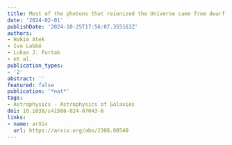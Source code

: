 ```yaml
---
title: Most of the photons that reionized the Universe came from dwarf galaxies
date: '2024-02-01'
publishDate: '2024-10-25T17:56:07.355163Z'
authors:
- Hakim Atek
- Ivo Labbé
- Lukas J. Furtak
- et al.
publication_types:
- '2'
abstract: ''
featured: false
publication: '*nat*'
tags:
- Astrophysics - Astrophysics of Galaxies
doi: 10.1038/s41586-024-07043-6
links:
- name: arXiv
  url: https://arxiv.org/abs/2308.08540
---
```

